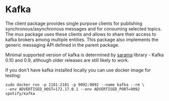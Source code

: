 # Kafka

The client package provides single purpose clients for publishing synchronous/asynchronous messages and for 
consuming selected topics. The mux package uses these clients and allows to share their access to kafka brokers
among multiple entities. This package also implements the generic messaging API defined in the parent package.
 
 Minimal supported version of kafka is determined by [sarama](github.com/Shopify/sarama)
 library - Kafka 0.10 and 0.9, although older releases are still likely to work.

If you don't have kafka installed locally you can use docker image for testing:
 ```
sudo docker run -p 2181:2181 -p 9092:9092 --name kafka --rm \
 --env ADVERTISED_HOST=172.17.0.1 --env ADVERTISED_PORT=9092 spotify/kafka
```